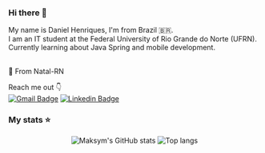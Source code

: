 ### Hi there 👋

My name is Daniel Henriques, I'm from Brazil :brazil:.
<br>
I am an IT student at the Federal University of Rio Grande do Norte (UFRN).
<br>
Currently learning about Java Spring and mobile development.
<br><br>

📍 From Natal-RN

Reach me out 👇
<br>
[![Gmail Badge](https://img.shields.io/badge/-danielhqrs4@yahoo.com-6633cc?style=flat-square&logo=Gmail&logoColor=white&link=mailto:danielhrqs4@yahoo.com)](mailto:diego.schell.f@gmail.com)
[![Linkedin Badge](https://img.shields.io/badge/-Daniel%20Henriques-6633cc?style=flat-square&logo=Linkedin&logoColor=white&link=https://www.linkedin.com/in/diego-schell-fernandes/)](https://www.linkedin.com/in/danielhrqs4/) 


### My stats ⭐

<div align="center">
<img alt="Maksym's GitHub stats" src="https://github-readme-stats.vercel.app/api?username=danihenrif&show_icons=true&theme=transparent"/>
<img alt="Top langs" src="https://github-readme-stats.vercel.app/api/top-langs/?username=danihenrif&layout=compact&&langs_count=8"/>
</div>
